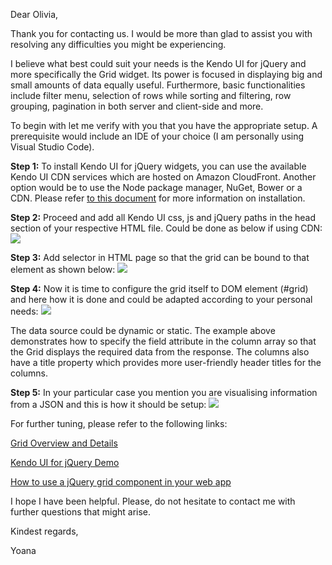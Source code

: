 Dear Olivia,

Thank you for contacting us. I would be more than glad to assist you with resolving any difficulties you might be experiencing.

I believe what best could suit your needs is the Kendo UI for jQuery and more specifically the Grid widget. Its power is focused in displaying big and small amounts of data equally useful. Furthermore, basic functionalities include filter menu, selection of rows while sorting and filtering, row grouping, pagination in both server and client-side and more. 

To begin with let me verify with you that you have the appropriate setup. A prerequisite would include an IDE of your choice (I am personally using Visual Studio Code).

<b>Step 1:</b>
To install Kendo UI for jQuery widgets, you can use the available Kendo UI CDN services which are hosted on Amazon CloudFront. Another option would be to use the Node package manager, NuGet, Bower or a CDN. Please refer <a href=https://docs.telerik.com/kendo-ui/intro/installation/overview-download>to this document</a> for more information on installation.

<b>Step 2:</b>
Proceed and add all Kendo UI css, js and jQuery paths in the head section of your respective HTML file.
Could be done as below if using CDN:
<img src="https://scontent.fsof10-1.fna.fbcdn.net/v/t1.0-9/67736248_10156554407517616_6521438910151655424_o.jpg?_nc_cat=103&_nc_oc=AQk75GhfHs4l5uUIRjPBK4XyJnvbCImMjjzVo2PKSb2YiCE2PiZrDkAlTQIeDdgYdCs&_nc_ht=scontent.fsof10-1.fna&oh=7759dd4f4db2439eacd22a0c144d98db&oe=5DA00C74">

<b>Step 3:</b>
Add selector in HTML page so that the grid can be bound to that element as shown below:
<img src="https://scontent.fsof10-1.fna.fbcdn.net/v/t1.0-9/67929064_10156554410917616_2657549630450958336_o.jpg?_nc_cat=109&_nc_oc=AQkw3uUbfNQ2PXsG19G9IOPmUWySZBskpz7OTKS4UtwxHFf2JxYBfKGNORIdwZ9kNBU&_nc_ht=scontent.fsof10-1.fna&oh=0f87de2c7a7294f56787877786b970a6&oe=5DD9B0E7">

<b>Step 4:</b>
Now it is time to configure the grid itself to DOM element (#grid) and here how it is done and could be adapted according to your personal needs:
<img src="https://scontent.fsof10-1.fna.fbcdn.net/v/t1.0-9/68482116_10156554420357616_2366986197999288320_o.jpg?_nc_cat=106&_nc_oc=AQmhfI2Ms8VeoL2VwOkzM8vuT0TQHfreazH1zVcR65Ra2gBgL6nb8a4Dd2TxkHeluGg&_nc_ht=scontent.fsof10-1.fna&oh=68297315548dada008f689a1edd478bc&oe=5DDCB55E">

The data source could be dynamic or static. The example above demonstrates how to specify the field attribute in the column array so that the Grid displays the required data from the response. The columns also have a title property which provides more user-friendly header titles for the columns.

<b>Step 5:</b>
In your particular case you mention you are visualising information from a JSON and this is how it should be setup:
<img src="https://scontent.fsof10-1.fna.fbcdn.net/v/t1.0-9/68336821_10156554455137616_8364093301632008192_o.jpg?_nc_cat=109&_nc_oc=AQlQWpNd_zcRBTJ5Xegqcvs9_HA2ZnrG5SCiZI0C1u38eg4nwYMMfzaIKiLos2FQPoo&_nc_ht=scontent.fsof10-1.fna&oh=c4624a7d8c46bc472d90b830c1879d05&oe=5DD42101">


For further tuning, please refer to the following links:

<a href="https://docs.telerik.com/kendo-ui/controls/data-management/grid/overview">Grid Overview and Details</a>

<a href="https://demos.telerik.com/kendo-ui/grid/index">Kendo UI for jQuery Demo</a>

<a href="https://www.telerik.com/blogs/how-to-use-a-jquery-grid-ui-component-in-your-web-app">How to use a jQuery grid component in your web app</a>



I hope I have been helpful. Please, do not hesitate to contact me with further questions that might arise.


Kindest regards,

Yoana


